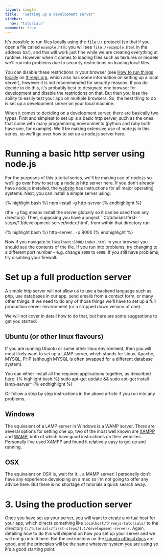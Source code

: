 ```yaml
---
layout: single
title:  "Setting up a development server"
sidebar:
  nav: "tutorials"
comments: true
---
```


It's possible to run files locally using the `file://` protocol (so that if you open a file called `example.html` you will see `file://example.html` in the address bar), and this will work just fine while we are creating everything at runtime. However when it comes to loading files such as textures or models we'll run into problems due to security restrictions on loading local files. 

You can disable these restrictions in your browser (see [How to run things locally](http://threejs.dev/docs/#manual/introduction/How-to-run-thing-locally) on [threejs.org](threejs.org), which also has some information on setting up a local server), however it is not recommended for security reasons. If you do decide to do this, it's probably best to designate one browser for development and disable the restrictions on that. But then you lose the ability to easily test your app on multiple browsers. So, the best thing to do is set up a development server on your local machine. 

When it comes to deciding on a development server, there are basically two types. First and simplest to set up is a basic http server, such as the ones that come with many programming environments (python and ruby both have one, for example). We'll be making extensive use of node.js in this series, so we'll go over how to set up a node.js server here. 

# Running a basic http server using node.js 

For the purposes of this tutorial series, we'll be making use of node.js so we'll go over how to set up a node.js http server here. If you don't already have node.js installed, the [website](https://nodejs.org/en/download/package-manager/) has instructions for all major operating systems. Next, you can install a simple server using:

{% highlight bash %}
npm install -g http-server 
{% endhighlight %}

(the `-g` flag means install the server globally so it can be used from any directory). Then, supposing you have a project ``C:/tutorials/first-steps/1.1/development-server/index.html`, from within that directory run

{% highlight bash %}
http-server . -p 8000
{% endhighlight %}

Now if you navigate to `localhost:8000/index.html` in your browser you should see the contents of the file. If you run into problems, try changing to a different port number - e.g. change `8000` to `6000`. If you still have problems, try disabling your firewall. 

# Set up a full production server 

A simple http server will not allow us to use a backend language such as php, use databases in our app, send emails from a contact form, or many other things. If we need to do any of those things we'll have to set up a full production server environment (or a stripped down version of one).

We will not cover in detail how to do that, but here are some suggestions to get you started.

## Ubuntu (or other linux flavours)

If you are running Ubuntu or some other linux environment, then you  will most likely want to set up a LAMP server, which stands for Linux, Apache, MYSQL, PHP (although MYSQL is often swapped for a different database system).

You can either install all the required applications together, as described [here](https://help.ubuntu.com/community/ApacheMySQLPHP#Hint:_Server_Guide):
{% highlight bash %}
 sudo apt-get update && sudo apt-get install lamp-server^
{% endhighlight %}

Or follow a step by step instructions in the above article if you run into any problems. 

## Windows

The equivalent of a LAMP server in Windows is a WAMP server. There are several options for setting one up, two of the most well known are [XAMPP](https://www.apachefriends.org/index.html) and [WAMP](http://www.wampserver.com/en/), both of which have good instructions on their websites. Personally I've used XAMPP and found it relatively easy to get up and running. 

## OSX 

The equivalent on OSX is, wait for it... a MAMP server! I personally don't have any experience developing on a mac so I'm not going to offer any advice here. But there is no shortage of tutorials a quick search away. 

# 3. Using the production server

Once you have set up your server, you will want to create a virtual host for your app, which directs something like `localhost/threejs-tutorials/` to the directory `C:/tutorials/first-steps/1.1/development-server/`. Again, detailing how to do this will depend on how you set up your server and we will not go into it here. But the instructions on the [Ubuntu official docs](https://help.ubuntu.com/community/ApacheMySQLPHP#Virtual_Hosts) are good, and the principles will be the same whatever system you are using so it's a good starting point.
